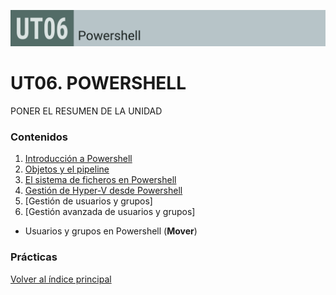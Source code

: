 ![Carátula UT06](imgs/caratula_ut06.png)

# UT06. POWERSHELL

PONER EL RESUMEN DE LA UNIDAD

### Contenidos

1. [Introducción a Powershell](01_introducción.md)
2. [Objetos y el pipeline](02_pipelines.md)
3. [El sistema de ficheros en Powershell](03_sistema_ficheros.md)
4. [Gestión de Hyper-V desde Powershell](04_hyperv.md)
5. [Gestión de usuarios y grupos]
6. [Gestión avanzada de usuarios y grupos]
- Usuarios y grupos en Powershell (**Mover**)


### Prácticas




[Volver al índice principal](../index.md)